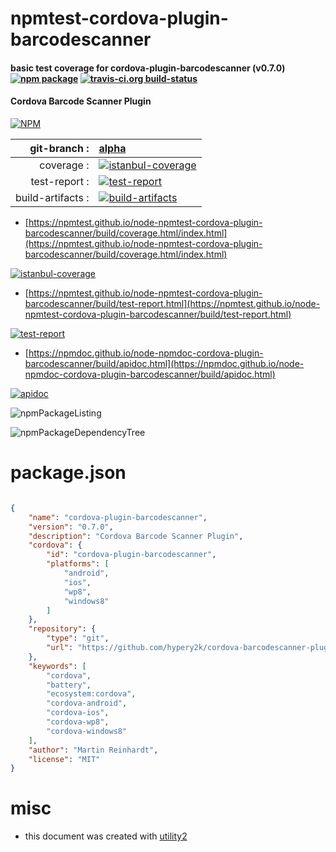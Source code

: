 # npmtest-cordova-plugin-barcodescanner

#### basic test coverage for  cordova-plugin-barcodescanner (v0.7.0)  [![npm package](https://img.shields.io/npm/v/npmtest-cordova-plugin-barcodescanner.svg?style=flat-square)](https://www.npmjs.org/package/npmtest-cordova-plugin-barcodescanner) [![travis-ci.org build-status](https://api.travis-ci.org/npmtest/node-npmtest-cordova-plugin-barcodescanner.svg)](https://travis-ci.org/npmtest/node-npmtest-cordova-plugin-barcodescanner)

#### Cordova Barcode Scanner Plugin

[![NPM](https://nodei.co/npm/cordova-plugin-barcodescanner.png?downloads=true&downloadRank=true&stars=true)](https://www.npmjs.com/package/cordova-plugin-barcodescanner)

| git-branch : | [alpha](https://github.com/npmtest/node-npmtest-cordova-plugin-barcodescanner/tree/alpha)|
|--:|:--|
| coverage : | [![istanbul-coverage](https://npmtest.github.io/node-npmtest-cordova-plugin-barcodescanner/build/coverage.badge.svg)](https://npmtest.github.io/node-npmtest-cordova-plugin-barcodescanner/build/coverage.html/index.html)|
| test-report : | [![test-report](https://npmtest.github.io/node-npmtest-cordova-plugin-barcodescanner/build/test-report.badge.svg)](https://npmtest.github.io/node-npmtest-cordova-plugin-barcodescanner/build/test-report.html)|
| build-artifacts : | [![build-artifacts](https://npmtest.github.io/node-npmtest-cordova-plugin-barcodescanner/glyphicons_144_folder_open.png)](https://github.com/npmtest/node-npmtest-cordova-plugin-barcodescanner/tree/gh-pages/build)|

- [https://npmtest.github.io/node-npmtest-cordova-plugin-barcodescanner/build/coverage.html/index.html](https://npmtest.github.io/node-npmtest-cordova-plugin-barcodescanner/build/coverage.html/index.html)

[![istanbul-coverage](https://npmtest.github.io/node-npmtest-cordova-plugin-barcodescanner/build/screenCapture.buildCi.browser.%252Ftmp%252Fbuild%252Fcoverage.lib.html.png)](https://npmtest.github.io/node-npmtest-cordova-plugin-barcodescanner/build/coverage.html/index.html)

- [https://npmtest.github.io/node-npmtest-cordova-plugin-barcodescanner/build/test-report.html](https://npmtest.github.io/node-npmtest-cordova-plugin-barcodescanner/build/test-report.html)

[![test-report](https://npmtest.github.io/node-npmtest-cordova-plugin-barcodescanner/build/screenCapture.buildCi.browser.%252Ftmp%252Fbuild%252Ftest-report.html.png)](https://npmtest.github.io/node-npmtest-cordova-plugin-barcodescanner/build/test-report.html)

- [https://npmdoc.github.io/node-npmdoc-cordova-plugin-barcodescanner/build/apidoc.html](https://npmdoc.github.io/node-npmdoc-cordova-plugin-barcodescanner/build/apidoc.html)

[![apidoc](https://npmdoc.github.io/node-npmdoc-cordova-plugin-barcodescanner/build/screenCapture.buildCi.browser.%252Ftmp%252Fbuild%252Fapidoc.html.png)](https://npmdoc.github.io/node-npmdoc-cordova-plugin-barcodescanner/build/apidoc.html)

![npmPackageListing](https://npmtest.github.io/node-npmtest-cordova-plugin-barcodescanner/build/screenCapture.npmPackageListing.svg)

![npmPackageDependencyTree](https://npmtest.github.io/node-npmtest-cordova-plugin-barcodescanner/build/screenCapture.npmPackageDependencyTree.svg)



# package.json

```json

{
    "name": "cordova-plugin-barcodescanner",
    "version": "0.7.0",
    "description": "Cordova Barcode Scanner Plugin",
    "cordova": {
        "id": "cordova-plugin-barcodescanner",
        "platforms": [
            "android",
            "ios",
            "wp8",
            "windows8"
        ]
    },
    "repository": {
        "type": "git",
        "url": "https://github.com/hypery2k/cordova-barcodescanner-plugin.git"
    },
    "keywords": [
        "cordova",
        "battery",
        "ecosystem:cordova",
        "cordova-android",
        "cordova-ios",
        "cordova-wp8",
        "cordova-windows8"
    ],
    "author": "Martin Reinhardt",
    "license": "MIT"
}
```



# misc
- this document was created with [utility2](https://github.com/kaizhu256/node-utility2)
